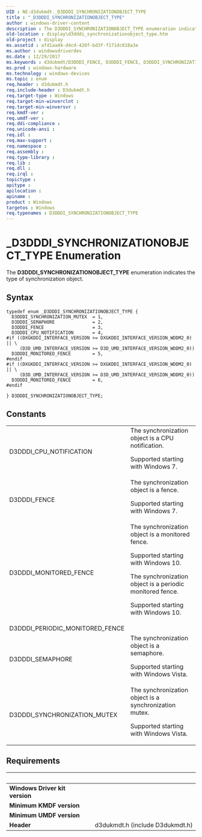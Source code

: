 ```yaml
---
UID : NE:d3dukmdt._D3DDDI_SYNCHRONIZATIONOBJECT_TYPE
title : "_D3DDDI_SYNCHRONIZATIONOBJECT_TYPE"
author : windows-driver-content
description : The D3DDDI_SYNCHRONIZATIONOBJECT_TYPE enumeration indicates the type of synchronization object.
old-location : display\d3dddi_synchronizationobject_type.htm
old-project : display
ms.assetid : afd1aad4-d4cd-420f-bd3f-f171dc818a3e
ms.author : windowsdriverdev
ms.date : 12/29/2017
ms.keywords : d3dukmdt/D3DDDI_FENCE, D3DDDI_FENCE, D3DDDI_SYNCHRONIZATIONOBJECT_TYPE, _D3DDDI_SYNCHRONIZATIONOBJECT_TYPE, D3DDDI_SYNCHRONIZATION_MUTEX, d3dukmdt/D3DDDI_SYNCHRONIZATIONOBJECT_TYPE, DmEnums_b63edb60-f53f-4779-ad85-b9ad8a889508.xml, display.d3dddi_synchronizationobject_type, d3dukmdt/D3DDDI_SYNCHRONIZATION_MUTEX, D3DDDI_SEMAPHORE, d3dukmdt/, D3DDDI_SYNCHRONIZATIONOBJECT_TYPE enumeration [Display Devices], d3dukmdt/D3DDDI_MONITORED_FENCE, D3DDDI_CPU_NOTIFICATION, d3dukmdt/D3DDDI_CPU_NOTIFICATION, d3dukmdt/D3DDDI_SEMAPHORE, D3DDDI_MONITORED_FENCE
ms.prod : windows-hardware
ms.technology : windows-devices
ms.topic : enum
req.header : d3dukmdt.h
req.include-header : D3dukmdt.h
req.target-type : Windows
req.target-min-winverclnt : 
req.target-min-winversvr : 
req.kmdf-ver : 
req.umdf-ver : 
req.ddi-compliance : 
req.unicode-ansi : 
req.idl : 
req.max-support : 
req.namespace : 
req.assembly : 
req.type-library : 
req.lib : 
req.dll : 
req.irql : 
topictype : 
apitype : 
apilocation : 
apiname : 
product : Windows
targetos : Windows
req.typenames : D3DDDI_SYNCHRONIZATIONOBJECT_TYPE
---
```


# _D3DDDI_SYNCHRONIZATIONOBJECT_TYPE Enumeration
The <b>D3DDDI_SYNCHRONIZATIONOBJECT_TYPE</b> enumeration indicates the type of synchronization object.

## Syntax
````
typedef enum _D3DDDI_SYNCHRONIZATIONOBJECT_TYPE { 
  D3DDDI_SYNCHRONIZATION_MUTEX  = 1,
  D3DDDI_SEMAPHORE              = 2,
  D3DDDI_FENCE                  = 3,
  D3DDDI_CPU_NOTIFICATION       = 4,
#if ((DXGKDDI_INTERFACE_VERSION >= DXGKDDI_INTERFACE_VERSION_WDDM2_0) || \
     (D3D_UMD_INTERFACE_VERSION >= D3D_UMD_INTERFACE_VERSION_WDDM2_0))
  D3DDDI_MONITORED_FENCE        = 5,
#endif 
#if ((DXGKDDI_INTERFACE_VERSION >= DXGKDDI_INTERFACE_VERSION_WDDM2_0) || \
     (D3D_UMD_INTERFACE_VERSION >= D3D_UMD_INTERFACE_VERSION_WDDM2_0))
  D3DDDI_MONITORED_FENCE        = 6,
#endif 
  
} D3DDDI_SYNCHRONIZATIONOBJECT_TYPE;
````

## Constants

<table>

<tr>
<td>D3DDDI_CPU_NOTIFICATION</td>
<td>The synchronization object is a CPU notification.

Supported starting with Windows 7.</td>
</tr>

<tr>
<td>D3DDDI_FENCE</td>
<td>The synchronization object is a fence. 

Supported starting with Windows 7.</td>
</tr>

<tr>
<td>D3DDDI_MONITORED_FENCE</td>
<td>The synchronization object is a monitored fence.

Supported starting with Windows 10.

The synchronization object is a periodic monitored fence.

Supported starting with Windows 10.</td>
</tr>

<tr>
<td>D3DDDI_PERIODIC_MONITORED_FENCE</td>
<td></td>
</tr>

<tr>
<td>D3DDDI_SEMAPHORE</td>
<td>The synchronization object is a semaphore.

Supported starting with Windows Vista.</td>
</tr>

<tr>
<td>D3DDDI_SYNCHRONIZATION_MUTEX</td>
<td>The synchronization object is a synchronization mutex.

Supported starting with Windows Vista.</td>
</tr>
</table>


## Requirements
| &nbsp; | &nbsp; |
| ---- |:---- |
| **Windows Driver kit version** |  |
| **Minimum KMDF version** |  |
| **Minimum UMDF version** |  |
| **Header** | d3dukmdt.h (include D3dukmdt.h) |